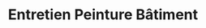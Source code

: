---
title: "Entretien Peinture Bâtiment"
url: /orange/entretien-peinture-batiment/
shop: Allgemein
---